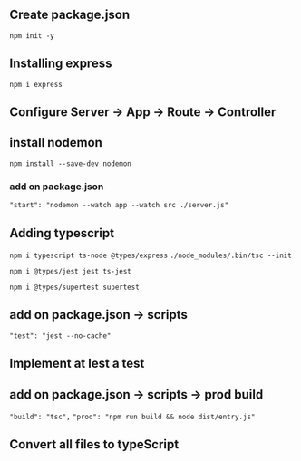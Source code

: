 ## Create package.json
`npm init -y`

## Installing express
`npm i express`

## Configure Server -> App -> Route -> Controller 

## install nodemon
`npm install --save-dev nodemon`

### add on package.json
`"start": "nodemon --watch app --watch src ./server.js"`

## Adding typescript
`npm i typescript ts-node @types/express`
`./node_modules/.bin/tsc --init`

`npm i @types/jest jest ts-jest`

`npm i @types/supertest supertest`

## add on package.json -> scripts
`"test": "jest --no-cache"`

## Implement at lest a test

## add on package.json -> scripts -> prod build
`"build": "tsc",`
`"prod": "npm run build && node dist/entry.js"`

## Convert all files to typeScript

